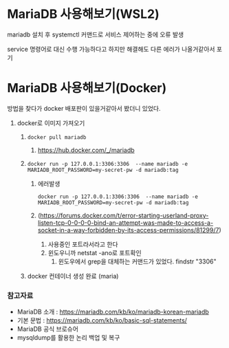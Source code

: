 # MariaDB 사용해보기(WSL2)

mariadb 설치 후 systemctl 커맨드로 서비스 제어하는 중에 오류 발생

service 명령어로 대신 수행 가능하다고 하지만 해결해도 다른 에러가 나올거같아서 포기

# MariaDB 사용해보기(Docker)

방법을 찾다가 docker 배포판이 있을거같아서 봤더니 있었다.

1. docker로 이미지 가져오기

   1. ```docker pull mariadb```

      1. https://hub.docker.com/_/mariadb

   2. `docker run -p 127.0.0.1:3306:3306  --name mariadb -e MARIADB_ROOT_PASSWORD=my-secret-pw -d mariadb:tag`

      1. 에러발생

         `docker run -p 127.0.0.1:3306:3306  --name mariadb -e MARIADB_ROOT_PASSWORD=my-secret-pw -d mariadb:tag`

      2. (https://forums.docker.com/t/error-starting-userland-proxy-listen-tcp-0-0-0-0-bind-an-attempt-was-made-to-access-a-socket-in-a-way-forbidden-by-its-access-permissions/81299/7)

         1. 사용중인 포트라서라고 한다
         2. 윈도우니까 netstat -ano로 포트확인
            1. 윈도우에서 grep을 대체하는 커맨드가 있었다. findstr "3306"

   3. docker 컨테이너 생성 완료 (maria)

### 참고자료

- MariaDB 소개 : https://mariadb.com/kb/ko/mariadb-korean-mariadb
- 기본 문법 : https://mariadb.com/kb/ko/basic-sql-statements/
- MariaDB 공식 브로슈어
- mysqldump를 활용한 논리 백업 및 복구